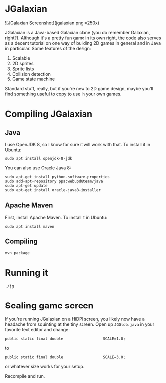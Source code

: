 # JGalaxian

![JGalaxian Screenshot](jgalaxian.png =250x)

JGalaxian is a Java-based Galaxian clone (you do remember Galaxian, right?). Although it's a pretty fun game in its own right, the code also serves as a decent tutorial on one way of building 2D games in general and in Java in particular. Some features of the design:

1. Scalable
1. 2D sprites
1. Sprite lists
1. Collision detection
1. Game state machine

Standard stuff, really, but if you're new to 2D game design, maybe you'll find something useful to copy to use in your own games.

# Compiling JGalaxian

## Java

I use OpenJDK 8, so I know for sure it will work with that. To install it in Ubuntu:

```
sudo apt install openjdk-8-jdk
```

You can also use Oracle Java 8:

```
sudo apt-get install python-software-properties
sudo add-apt-repository ppa:webupd8team/java
sudo apt-get update
sudo apt-get install oracle-java8-installer
```

## Apache Maven

First, install Apache Maven. To install it in Ubuntu:

```
sudo apt install maven
```

## Compiling

```
mvn package
```

# Running it

```
./jg
```

# Scaling game screen

If you're running JGalaxian on a HiDPI screen, you likely now have a headache from squinting at the tiny screen. Open up `JGGlob.java` in your favorite text editor and change:

```
public static final double                  SCALE=1.0;
```

to

```
public static final double                  SCALE=3.0;
```

or whatever size works for your setup.

Recompile and run.

